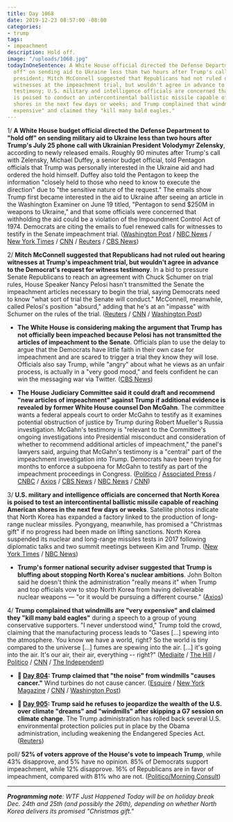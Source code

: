 ```yaml
---
title: Day 1068
date: 2019-12-23 08:57:00 -08:00
categories:
- trump
tags:
- impeachment
description: Hold off.
image: "/uploads/1068.jpg"
todayInOneSentence: A White House official directed the Defense Department to "hold
  off" on sending aid to Ukraine less than two hours after Trump's call with the Ukrainian
  president; Mitch McConnell suggested that Republicans had not ruled out hearing
  witnesses at the impeachment trial, but wouldn't agree in advance to hearing witness
  testimony; U.S. military and intelligence officials are concerned that North Korea
  is poised to conduct an intercontinental ballistic missile capable of reaching American
  shores in the next few days or weeks; and Trump complained that windmills are "very
  expensive" and claimed they "kill many bald eagles."
---
```


1/ **A White House budget official directed the Defense Department to "hold off" on sending military aid to Ukraine less than two hours after Trump's July 25 phone call with Ukrainian President Volodymyr Zelensky**, according to newly released emails. Roughly 90 minutes after Trump's call with Zelensky, Michael Duffey, a senior budget official, told Pentagon officials that Trump was personally interested in the Ukraine aid and had ordered the hold himself. Duffey also told the Pentagon to keep the information "closely held to those who need to know to execute the direction" due to "the sensitive nature of the request." The emails show Trump first became interested in the aid to Ukraine after seeing an article in the Washington Examiner on June 19 titled, "Pentagon to send $250M in weapons to Ukraine," and that some officials were concerned that withholding the aid could be a violation of the Impoundment Control Act of 1974. Democrats are citing the emails to fuel renewed calls for witnesses to testify in the Senate impeachment trial. ([Washington Post](https://www.washingtonpost.com/politics/white-house-official-directed-hold-on-ukraine-aid-shortly-after-trumps-july-25-call-with-zelensky/2019/12/22/7af19ae0-24d5-11ea-a14c-412f7b9e2717_story.html) / [NBC News](https://www.nbcnews.com/politics/trump-impeachment-inquiry/newly-released-emails-provide-greater-details-white-house-pause-ukraine-n1106201) / [New York Times](https://www.nytimes.com/2019/12/22/us/politics/democrats-impeachment-witnesses.html) / [CNN](https://www.cnn.com/2019/12/21/politics/emails-ukraine-aid-timeline/) / [Reuters](https://www.reuters.com/article/us-usa-trump-impeachment-idUSKBN1YQ0I6) / [CBS News](https://www.cbsnews.com/news/trump-impeachment-schumer-cites-explosive-michael-duffey-email-to-press-for-witnesses-at-impeachment-trial/))

2/ **Mitch McConnell suggested that Republicans had not ruled out hearing witnesses at Trump's impeachment trial, but wouldn't agree in advance to the Democrat's request for witness testimony**. In a bid to pressure Senate Republicans to reach an agreement with Chuck Schumer on trial rules, House Speaker Nancy Pelosi hasn't transmitted the Senate the impeachment articles necessary to begin the trial, saying Democrats need to know "what sort of trial the Senate will conduct." McConnell, meanwhile, called Pelosi's position "absurd," adding that he's at an "impasse" with Schumer on the rules of the trial. ([Reuters](https://www.reuters.com/article/us-usa-trump-impeachment/mcconnell-says-senate-republicans-have-not-ruled-out-witnesses-in-trump-impeachment-trial-idUSKBN1YR1CF) / [CNN](https://www.cnn.com/2019/12/23/politics/schumer-documents-senate-trial/index.html) / [Washington Post](https://www.washingtonpost.com/politics/trump-impeachment-live-updates/2019/12/23/a01735bc-2572-11ea-b2ca-2e72667c1741_story.html))

* **The White House is considering making the argument that Trump has not officially been impeached because Pelosi has not transmitted the articles of impeachment to the Senate**. Officials plan to use the delay to argue that the Democrats have little faith in their own case for impeachment and are scared to trigger a trial they know they will lose. Officials also say Trump, while "angry" about what he views as an unfair process, is actually in a "very good mood," and feels confident he can win the messaging war via Twitter. ([CBS News](https://www.cbsnews.com/news/is-donald-trump-impeached-white-house-considers-arguing-no-articles-of-impeachment-not-delivered-to-senate/))

* **The House Judiciary Committee said it could draft and recommend "new articles of impeachment" against Trump if additional evidence is revealed by former White House counsel Don McGahn**. The committee wants a federal appeals court to order McGahn to testify as it examines potential obstruction of justice by Trump during Robert Mueller's Russia investigation. McGahn's testimony is "relevant to the Committee's ongoing investigations into Presidential misconduct and consideration of whether to recommend additional articles of impeachment," the panel's lawyers said, arguing that McGahn's testimony is a "central" part of the impeachment investigation into Trump. Democrats have been trying for months to enforce a subpoena for McGahn to testify as part of the impeachment proceedings in Congress. ([Politico](https://www.politico.com/news/2019/12/23/doj-impeachment-vote-undercut-house-mcgahn-testimony-089604) / [Associated Press](https://apnews.com/867403d69b0135e020b7d5a1963f2033) / [CNBC](https://www.cnbc.com/2019/12/23/judiciary-panel-says-it-could-draft-new-articles-of-impeachment-against-trump.html) / [Axios](https://www.axios.com/trump-impeachment-don-mcgahn-subpoena-ae7a4d60-9680-4d5a-99bf-d1e0734537f8.html) / [CBS News](https://www.cbsnews.com/news/house-and-justice-department-lawyers-file-briefs-arguing-over-whether-don-mcgahn-should-testify-before-congress/) / [NBC News](https://www.nbcnews.com/politics/trump-impeachment-inquiry/impeachment-2-house-lawyers-say-more-charges-possible-n1106706) / [CNN](https://www.cnn.com/2019/12/23/politics/don-mcgahn-testimony-white-house/index.html))

3/ **U.S. military and intelligence officials are concerned that North Korea is poised to test an intercontinental ballistic missile capable of reaching American shores in the next few days or weeks**. Satellite photos indicate that North Korea has expanded a factory linked to the production of long-range nuclear missiles. Pyongyang, meanwhile, has promised a "Christmas gift" if no progress had been made on lifting sanctions. North Korea suspended its nuclear and long-range missiles tests in 2017 following diplomatic talks and two summit meetings between Kim and Trump. ([New York Times](https://www.nytimes.com/2019/12/21/world/asia/north-korea-missile-test-trump-kim.html) / [NBC News](https://www.nbcnews.com/news/north-korea/exclusive-satellite-photos-show-work-north-korean-site-linked-long-n1106176))

* **Trump's former national security adviser suggested that Trump is bluffing about stopping North Korea's nuclear ambitions**. John Bolton said he doesn't think the administration "really means it" when Trump and top officials vow to stop North Korea from having deliverable nuclear weapons — "or it would be pursuing a different course." ([Axios](https://www.axios.com/bolton-john-trump-north-korea-missiles-94088bf9-4d2d-4d10-bfd9-80db7bc36a50.html))

4/ **Trump complained that windmills are "very expensive" and claimed they "kill many bald eagles"** during a speech to a group of young conservative supporters. "I never understood wind," Trump told the crowd, claiming that the manufacturing process leads to "Gases \[...\] spewing into the atmosphere. You know we have a world, right? So the world is tiny compared to the universe \[...\] fumes are spewing into the air. \[...\] it's going into the air. It's our air, their air, everything -- right?" ([Mediaite](https://www.mediaite.com/trump/trump-attacks-windmills-in-speech-to-conservative-group-i-never-understood-wind/) / [The Hill](https://thehill.com/homenews/administration/475701-trump-rails-against-windmills-i-never-understood-wind) / [Politico](https://www.politico.com/news/2019/12/21/trump-turning-point-usa-speech-089182) / [CNN](https://www.cnn.com/2019/12/23/politics/donald-trump-windmills-turning-point/) / [The Independent](https://www.independent.co.uk/news/world/americas/us-politics/trump-impeachment-speech-merry-christmas-nancy-pelosi-turning-point-usa-a9256866.html?utm_source=reddit.com))

* **📌 [Day 804](https://whatthefuckjusthappenedtoday.com/2019/04/03/day-804/#trump-claimed-that-the-noise-from-wi): Trump claimed that "the noise" from windmills "causes cancer."** Wind turbines do not cause cancer. ([Esquire](https://www.esquire.com/news-politics/a27028643/president-trump-windmill-sound-cancer-leak-cspan/) / [New York Magazine](https://nymag.com/intelligencer/2019/04/trump-says-wind-turbine-noise-causes-cancer-it-does-not.html) / [CNN](https://www.cnn.com/2019/04/03/politics/trumps-war-on-windmills-now-includes-wild-cancer-claim/index.html) / [Washington Post](https://www.washingtonpost.com/politics/2019/04/03/trump-claims-that-wind-farms-cause-cancer-very-trumpian-reasons/))

* **📌 [Day 905](https://whatthefuckjusthappenedtoday.com/2019/08/27/day-950/#6-trump-said-he-refuses-to-jeopardiz): Trump said he refuses to jeopardize the wealth of the U.S. over climate "dreams" and "windmills" after skipping a G7 session on climate change**. The Trump administration has rolled back several U.S. environmental protection policies put in place by the Obama administration, including weakening the Endangered Species Act. ([Reuters](https://www.reuters.com/article/us-g7-summit-trump-climatechange-idUSKCN1VG1RU))

poll/ **52% of voters approve of the House's vote to impeach Trump**, while 43% disapprove, and 5% have no opinion. 85% of Democrats support impeachment, while 12% disapprove. 16% of Republicans are in favor of impeachment, compared with 81% who are not. ([Politico/Morning Consult](https://www.politico.com/news/2019/12/20/poll-trump-impeachment-088812))

---

***Programming note**: WTF Just Happened Today will be on holiday break Dec. 24th and 25th (and possibly the 26th), depending on whether North Korea delivers its promised "Christmas gift."*